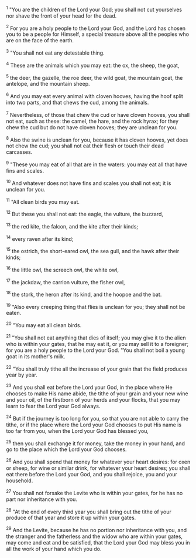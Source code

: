 <sup>1</sup> 
"You are the children of the Lord your God; you shall not cut yourselves nor shave the front of your head for the dead. 

<sup>2</sup> 
For you are a holy people to the Lord your God, and the Lord has chosen you to be a people for Himself, a special treasure above all the peoples who are on the face of the earth.

<sup>3</sup> 
"You shall not eat any detestable thing. 

<sup>4</sup> 
These are the animals which you may eat: the ox, the sheep, the goat, 

<sup>5</sup> 
the deer, the gazelle, the roe deer, the wild goat, the mountain goat, the antelope, and the mountain sheep. 

<sup>6</sup> 
And you may eat every animal with cloven hooves, having the hoof split into two parts, and that chews the cud, among the animals. 

<sup>7</sup> 
Nevertheless, of those that chew the cud or have cloven hooves, you shall not eat, such as these: the camel, the hare, and the rock hyrax; for they chew the cud but do not have cloven hooves; they are unclean for you. 

<sup>8</sup> 
Also the swine is unclean for you, because it has cloven hooves, yet does not chew the cud; you shall not eat their flesh or touch their dead carcasses. 

<sup>9</sup> 
"These you may eat of all that are in the waters: you may eat all that have fins and scales. 

<sup>10</sup> 
And whatever does not have fins and scales you shall not eat; it is unclean for you. 

<sup>11</sup> 
"All clean birds you may eat. 

<sup>12</sup> 
But these you shall not eat: the eagle, the vulture, the buzzard, 

<sup>13</sup> 
the red kite, the falcon, and the kite after their kinds; 

<sup>14</sup> 
every raven after its kind; 

<sup>15</sup> 
the ostrich, the short-eared owl, the sea gull, and the hawk after their kinds; 

<sup>16</sup> 
the little owl, the screech owl, the white owl, 

<sup>17</sup> 
the jackdaw, the carrion vulture, the fisher owl, 

<sup>18</sup> 
the stork, the heron after its kind, and the hoopoe and the bat. 

<sup>19</sup> 
"Also every creeping thing that flies is unclean for you; they shall not be eaten. 

<sup>20</sup> 
"You may eat all clean birds. 

<sup>21</sup> 
"You shall not eat anything that dies of itself; you may give it to the alien who is within your gates, that he may eat it, or you may sell it to a foreigner; for you are a holy people to the Lord your God. "You shall not boil a young goat in its mother's milk.

<sup>22</sup> 
"You shall truly tithe all the increase of your grain that the field produces year by year. 

<sup>23</sup> 
And you shall eat before the Lord your God, in the place where He chooses to make His name abide, the tithe of your grain and your new wine and your oil, of the firstborn of your herds and your flocks, that you may learn to fear the Lord your God always. 

<sup>24</sup> 
But if the journey is too long for you, so that you are not able to carry the tithe, or if the place where the Lord your God chooses to put His name is too far from you, when the Lord your God has blessed you, 

<sup>25</sup> 
then you shall exchange it for money, take the money in your hand, and go to the place which the Lord your God chooses. 

<sup>26</sup> 
And you shall spend that money for whatever your heart desires: for oxen or sheep, for wine or similar drink, for whatever your heart desires; you shall eat there before the Lord your God, and you shall rejoice, you and your household. 

<sup>27</sup> 
You shall not forsake the Levite who is within your gates, for he has no part nor inheritance with you. 

<sup>28</sup> 
"At the end of every third year you shall bring out the tithe of your produce of that year and store it up within your gates. 

<sup>29</sup> 
And the Levite, because he has no portion nor inheritance with you, and the stranger and the fatherless and the widow who are within your gates, may come and eat and be satisfied, that the Lord your God may bless you in all the work of your hand which you do.